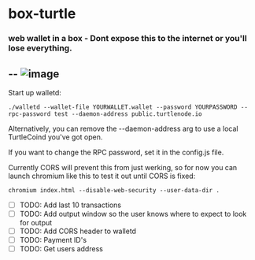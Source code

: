 # box-turtle
### web wallet in a box - Dont expose this to the internet or you'll lose everything. 

--
![image](https://user-images.githubusercontent.com/34389545/41516136-7ff3acf4-72a2-11e8-8241-7afb6daa9c12.png)
--

Start up walletd:

`./walletd --wallet-file YOURWALLET.wallet --password YOURPASSWORD --rpc-password test --daemon-address public.turtlenode.io`

Alternatively, you can remove the --daemon-address arg to use a local TurtleCoind you've got open.

If you want to change the RPC password, set it in the config.js file.

Currently CORS will prevent this from just werking, so for now you can launch chromium like this to test it out until CORS is fixed:

`chromium index.html --disable-web-security --user-data-dir .`

- [ ] TODO: Add last 10 transactions
- [ ] TODO: Add output window so the user knows where to expect to look for output
- [ ] TODO: Add CORS header to walletd
- [ ] TODO: Payment ID's
- [ ] TODO: Get users address

